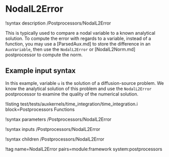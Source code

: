 # NodalL2Error

!syntax description /Postprocessors/NodalL2Error

This is typically used to compare a nodal variable to a known analytical solution.
To compute the error with regards to a variable, instead of a function, you may use
a [ParsedAux.md] to store the difference in an `AuxVariable`, then use the `NodalL2Error`
or [NodalL2Norm.md] postprocessor to compute the norm.

## Example input syntax

In this example, variable `u` is the solution of a diffusion-source problem. We know the
analytical solution of this problem and use the `NodalL2Error` postprocessor to examine
the quality of the numerical solution.

!listing test/tests/auxkernels/time_integration/time_integration.i block=Postprocessors Functions

!syntax parameters /Postprocessors/NodalL2Error

!syntax inputs /Postprocessors/NodalL2Error

!syntax children /Postprocessors/NodalL2Error

!tag name=NodalL2Error pairs=module:framework system:postprocessors
